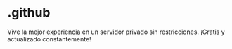 # .github
Vive la mejor experiencia en un servidor privado sin restricciones. ¡Gratis y actualizado constantemente!

